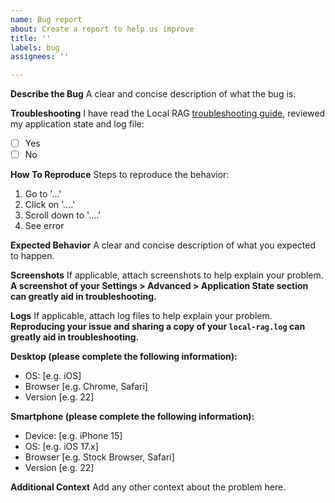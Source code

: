 ```yaml
---
name: Bug report
about: Create a report to help us improve
title: ''
labels: bug
assignees: ''

---
```


**Describe the Bug**
A clear and concise description of what the bug is.

**Troubleshooting**
I have read the Local RAG [troubleshooting guide](../../docs/troubleshooting.md), reviewed my application state and log file:
- [ ] Yes
- [ ] No

**How To Reproduce**
Steps to reproduce the behavior:
1. Go to '...'
2. Click on '....'
3. Scroll down to '....'
4. See error

**Expected Behavior**
A clear and concise description of what you expected to happen.

**Screenshots**
If applicable, attach screenshots to help explain your problem. **A screenshot of your Settings > Advanced > Application State section can greatly aid in troubleshooting.**

**Logs**
If applicable, attach log files to help explain your problem. **Reproducing your issue and sharing a copy of your `local-rag.log` can greatly aid in troubleshooting.**

**Desktop (please complete the following information):**
 - OS: [e.g. iOS]
 - Browser [e.g. Chrome, Safari]
 - Version [e.g. 22]

**Smartphone (please complete the following information):**
 - Device: [e.g. iPhone 15]
 - OS: [e.g. iOS 17.x]
 - Browser [e.g. Stock Browser, Safari]
 - Version [e.g. 22]

**Additional Context**
Add any other context about the problem here.

